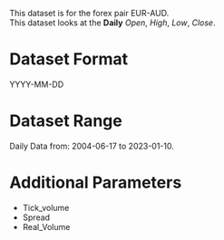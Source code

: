 This dataset is for the forex pair EUR-AUD.    
This dataset looks at the **Daily** _Open_, _High_, _Low_, _Close_.   

# Dataset Format  

YYYY-MM-DD    

# Dataset Range    

Daily Data from: 2004-06-17 to 2023-01-10.    

# Additional Parameters    

* Tick_volume    
* Spread    
* Real_Volume    
 